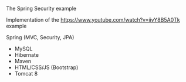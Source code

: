The Spring Security example 

Implementation of the https://www.youtube.com/watch?v=iivY8B5A0Tk example

 Spring (MVC, Security, JPA)
- MySQL
- Hibernate
- Maven
- HTML/CSS/JS (Bootstrap)
- Tomcat 8
